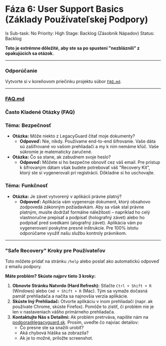 # Fáza 6: User Support Basics (Základy Používateľskej Podpory)

Is Sub-task: No
Priority: High
Stage: Backlog (Zásobník Nápadov)
Status: Backlog

**Toto je extrémne dôležité, aby ste sa po spustení "nezbláznili" z opakujúcich sa otázok.**

---

### Odporúčanie

Vytvorte si v koreňovom priečinku projektu súbor [`FAQ.md`](/FAQ.md).

---

### [FAQ.md](/FAQ.md)

### Často Kladené Otázky (FAQ)

### Téma: Bezpečnosť

- **Otázka:** Môže niekto z LegacyGuard čítať moje dokumenty?
    - **Odpoveď:** Nie, nikdy. Používame end-to-end šifrovanie. Vaše dáta sú zašifrované vo vašom prehliadači a my k nim nemáme kľúč. Vaše súkromie je matematicky zaručené.
- **Otázka:** Čo sa stane, ak zabudnem svoje heslo?
    - **Odpoveď:** Môžete si ho bezpečne obnoviť cez váš email. Pre prístup k šifrovaným dátam však budete potrebovať váš "Recovery Kit", ktorý ste si vygenerovali pri registrácii. Dôkladne si ho uschovajte.

### Téma: Funkčnosť

- **Otázka:** Je závet vytvorený v aplikácii právne platný?
    - **Odpoveď:** Aplikácia vám vygeneruje dokument, ktorý obsahovo zodpovedá zákonným požiadavkám. Aby sa však stal právne platným, musíte dodržať formálne náležitosti – napríklad ho celý vlastnoručne prepísať a podpísať (holografný závet) alebo ho podpísať pred svedkami (alografný závet). Aplikácia vám po vygenerovaní poskytne presné inštrukcie. Pre 100% istotu odporúčame využiť našu službu kontroly právnikom.

---

### "Safe Recovery" Kroky pre Používateľov

Toto môžete pridať na stránku `/help` alebo poslať ako automatickú odpoveď z emailu podpory.

**Máte problém? Skúste najprv tieto 3 kroky:**

1. **Obnovte Stránku Natvrdo (Hard Refresh):** Stlačte `Ctrl + Shift + R` (Windows) alebo `Cmd + Shift + R` (Mac). Tým sa vymaže dočasná pamäť prehliadača a načíta sa najnovšia verzia aplikácie.
2. **Skúste Iný Prehliadač:** Otvorte aplikáciu v inom prehliadači (napr. ak používate Chrome, skúste Firefox). Pomôže to zistiť, či problém nie je len v nastaveniach vášho primárneho prehliadača.
3. **Kontaktujte Nás s Detailmi:** Ak problém pretrváva, napíšte nám na [podpora@legacyguard.sk](mailto:podpora@legacyguard.sk). Prosím, uveďte čo najviac detailov:
    - Čo presne ste sa snažili urobiť?
    - Aká chybová hláška sa zobrazila?
    - Ak je to možné, priložte screenshot.